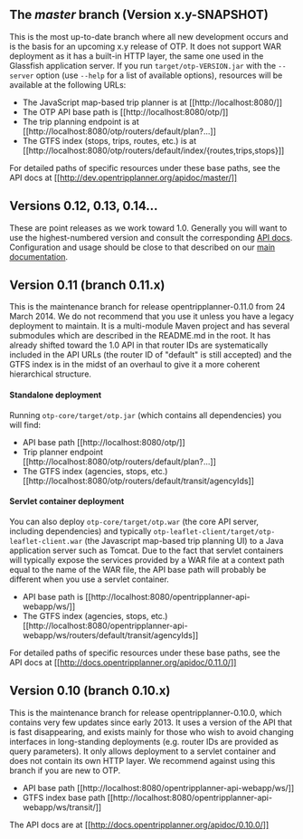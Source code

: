 ## The *master* branch (Version x.y-SNAPSHOT)
This is the most up-to-date branch where all new development occurs and is the basis for an upcoming x.y release of OTP.
It does not support WAR deployment as it has a built-in HTTP layer, the same one used in the Glassfish application server.
If you run `target/otp-VERSION.jar` with the `--server` option (use `--help` for a list of available options),
resources will be available at the following URLs:
- The JavaScript map-based trip planner is at [[http://localhost:8080/]]
- The OTP API base path is [[http://localhost:8080/otp/]]
- The trip planning endpoint is at [[http://localhost:8080/otp/routers/default/plan?...]]
- The GTFS index (stops, trips, routes, etc.) is at [[http://localhost:8080/otp/routers/default/index/{routes,trips,stops}]]

For detailed paths of specific resources under these base paths, see the API docs at [[http://dev.opentripplanner.org/apidoc/master/]]

## Versions 0.12, 0.13, 0.14...
These are point releases as we work toward 1.0. Generally you will want to use the highest-numbered version and
consult the corresponding [API docs](http://dev.opentripplanner.org/apidoc). Configuration and usage should be close
to that described on our [main documentation](http://opentripplanner.readthedocs.org).

## Version 0.11 (branch 0.11.x)
This is the maintenance branch for release opentripplanner-0.11.0 from 24 March 2014. We do not recommend that
you use it unless you have a legacy deployment to maintain.
It is a multi-module Maven project and has several submodules which are described in the README.md in the root.
It has already shifted toward the 1.0 API in that router IDs are systematically included in the API URLs
(the router ID of "default" is still accepted) and the GTFS index is in the midst of an overhaul to give it a more
coherent hierarchical structure.

#### Standalone deployment 
Running `otp-core/target/otp.jar` (which contains all dependencies) you will find:
- API base path [[http://localhost:8080/otp/]]
- Trip planner endpoint [[http://localhost:8080/otp/routers/default/plan?...]]
- The GTFS index (agencies, stops, etc.) [[http://localhost:8080/otp/routers/default/transit/agencyIds]]

#### Servlet container deployment 
You can also deploy `otp-core/target/otp.war` (the core API server, including dependencies) and typically `otp-leaflet-client/target/otp-leaflet-client.war` (the Javascript map-based trip planning UI) to a Java application server such as Tomcat. Due to the fact that servlet containers will typically expose the services provided by a WAR file at a context path equal to the name of the WAR file, the API base path will probably be different when you use a servlet container.

- API base path is [[http://localhost:8080/opentripplanner-api-webapp/ws/]]
- The GTFS index (agencies, stops, etc.) [[http://localhost:8080/opentripplanner-api-webapp/ws/routers/default/transit/agencyIds]]

For detailed paths of specific resources under these base paths, see the API docs at [[http://docs.opentripplanner.org/apidoc/0.11.0/]]


## Version 0.10 (branch 0.10.x)
This is the maintenance branch for release opentripplanner-0.10.0, which contains very few updates since early 2013. It uses a version of the API that is fast disappearing, and exists mainly for those who wish to avoid changing interfaces in long-standing deployments (e.g. router IDs are provided as query parameters). It only allows deployment to a servlet container and does not contain its own HTTP layer. We recommend against using this branch if you are new to OTP.

- API base path [[http://localhost:8080/opentripplanner-api-webapp/ws/]]
- GTFS index base path [[http://localhost:8080/opentripplanner-api-webapp/ws/transit/]]

The API docs are at [[http://docs.opentripplanner.org/apidoc/0.10.0/]]
